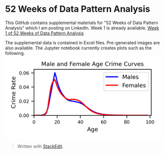 ﻿

# 52 Weeks of Data Pattern Analysis
This GitHub contains supplemental materials for "52 Weeks of Data Pattern Analysis" which I am posting on LinkedIn. Week 1 is already available.
[Week 1 of 52 Weeks of Data Pattern Analysis](http://www.datapatternanalysis.com/2021/07/30/52-weeks-of-data-pattern-analysis-week-1/)

The supplemental data is contained in Excel files.  Pre-generated images are also available.  The Jupyter notebook currently creates plots such as the following.
![enter image description here](https://github.com/ThomasKArnold/52WeeksOfDataPatternAnalysis/blob/main/MaleAndFemaleAgeCrimeCurve.png)
> Written with [StackEdit](https://stackedit.io/).
